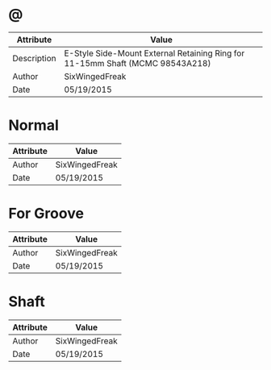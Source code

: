 # @
| Attribute | Value |
| ---  | ---     |
| Description | E-Style Side-Mount External Retaining Ring for 11-15mm Shaft (MCMC 98543A218) |
| Author | SixWingedFreak |
| Date | 05/19/2015 |
# Normal
| Attribute | Value |
| ---  | ---     |
| Author | SixWingedFreak |
| Date | 05/19/2015 |
# For Groove
| Attribute | Value |
| ---  | ---     |
| Author | SixWingedFreak |
| Date | 05/19/2015 |
# Shaft
| Attribute | Value |
| ---  | ---     |
| Author | SixWingedFreak |
| Date | 05/19/2015 |
